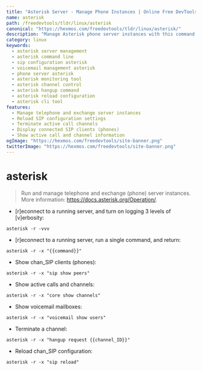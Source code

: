 ```yaml
---
title: "Asterisk Server - Manage Phone Instances | Online Free DevTools by Hexmos"
name: asterisk
path: /freedevtools/tldr/linux/asterisk
canonical: "https://hexmos.com/freedevtools/tldr/linux/asterisk/"
description: "Manage Asterisk phone server instances with this command line tool. Configure SIP clients, monitor channels, and control voicemail boxes. Free online tool, no registration required."
category: linux
keywords:
  - asterisk server management
  - asterisk command line
  - sip configuration asterisk
  - voicemail management asterisk
  - phone server asterisk
  - asterisk monitoring tool
  - asterisk channel control
  - asterisk hangup command
  - asterisk reload configuration
  - asterisk cli tool
features:
  - Manage telephone and exchange server instances
  - Reload SIP configuration settings
  - Terminate active call channels
  - Display connected SIP clients (phones)
  - Show active call and channel information
ogImage: "https://hexmos.com/freedevtools/site-banner.png"
twitterImage: "https://hexmos.com/freedevtools/site-banner.png"
---
```


# asterisk

> Run and manage telephone and exchange (phone) server instances.
> More information: <https://docs.asterisk.org/Operation/>.

- [r]econnect to a running server, and turn on logging 3 levels of [v]erbosity:

`asterisk -r -vvv`

- [r]econnect to a running server, run a single command, and return:

`asterisk -r -x "{{command}}"`

- Show chan_SIP clients (phones):

`asterisk -r -x "sip show peers"`

- Show active calls and channels:

`asterisk -r -x "core show channels"`

- Show voicemail mailboxes:

`asterisk -r -x "voicemail show users"`

- Terminate a channel:

`asterisk -r -x "hangup request {{channel_ID}}"`

- Reload chan_SIP configuration:

`asterisk -r -x "sip reload"`
